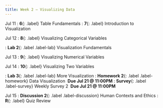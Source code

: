 ```yaml
---
title: Week 2 — Visualizing Data
---
```


Jul 11
: **6**{: .label} Table Fundamentals
: **7**{: .label} Introduction to Visualization
  <!--: [Slides](#) &#8226; [Code](#)-->
  <!--: *Optional Reading*-->

Jul 12
: **8**{: .label} Visualizing Categorical Variables
  <!--: [Slides](#) &#8226; [Code](#)-->
  <!--: *Optional Reading*-->
: **Lab 2**{: .label .label-lab} Visualization Fundamentals<!--(https://datahub.berkeley.edu/hub/user-redirect/git-pull?repo=https%3A%2F%2Fgithub.com%2Fdata-6-berkeley%2Fsu22&urlpath=tree%2Fsu22%2Flab%2Flab02%2Flab02.ipynb&branch=main)-->

Jul 13
: **9**{: .label} Visualizing Numerical Variables
  <!--: [Slides](#) &#8226; [Code](#)-->
  <!--: *Optional Reading*-->


Jul 14
: **10**{: .label} Visualizing Two Variables
  <!--: [Slides](#) &#8226; [Code](#)-->
  <!--: *Optional Reading*-->
: **Lab 3**{: .label .label-lab} More Visualization
: **Homework 2**{: .label .label-homework} Data Visualization &nbsp;**Due Jul 21 @ 11:00PM**
: **Survey**{: .label .label-survey} Weekly Survey 2 &nbsp;**Due Jul 21 @ 11:00PM**

Jul 15
: **Discussion 2**{: .label .label-discussion} Human Contexts and Ethics
: **R**{: .label} Quiz Review
